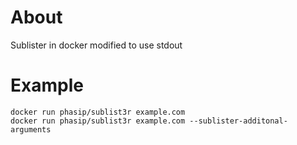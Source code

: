 # About
Sublister in docker modified to use stdout
# Example
```
docker run phasip/sublist3r example.com
docker run phasip/sublist3r example.com --sublister-additonal-arguments
```

